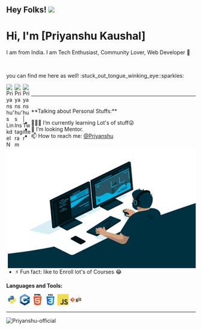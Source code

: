 ## Hey Folks!  <img src="https://media.giphy.com/media/hvRJCLFzcasrR4ia7z/giphy.gif" width="25px">
# Hi, I'm [Priyanshu Kaushal]
<p>I am from India. I am Tech Enthusiast, Community Lover, Web Developer 🚀</p> <br>
<p>you can find me here as well! :stuck_out_tongue_winking_eye::sparkles:</p>
<a href="https://www.linkedin.com/in/priyanshuofficial/">
  <img align="left" alt="Priyanshu's LinkdeIN" width="22px" src="https://cdn.jsdelivr.net/npm/simple-icons@v3/icons/linkedin.svg" />
</a>
<a href="https://www.instagram.com/_priyanshu_01/">
  <img align="left" alt="Priyanshu's Instagram" width="22px" src="https://cdn.jsdelivr.net/npm/simple-icons@v3/icons/instagram.svg" />
</a>
<a href="https://twitter.com/_priyanshu_1">
  <img align="left" alt="Priyanshu | Twitter" width="22px" src="https://cdn.jsdelivr.net/npm/simple-icons@v3/icons/twitter.svg" />
</a>
<br />
  <img align="right" alt="GIF" src="giphy.gif" width="500" height="320" />
  
<hr>
<br>
**Talking about Personal Stuffs:**

- 👨🏽‍💻 I’m currently learning Lot's of stuff:stuck_out_tongue_winking_eye: 
- 🤔 I’m looking Mentor.
- 📫 How to reach me: [@Priyanshu](https://www.linkedin.com/in/priyanshuofficial/)
- ⚡ Fun fact: like to Enroll lot's of Courses :joy:

**Languages and Tools:** 

<code><img height="30" src="https://raw.githubusercontent.com/github/explore/80688e429a7d4ef2fca1e82350fe8e3517d3494d/topics/python/python.png"></code>
<code><img height="30" src="https://raw.githubusercontent.com/github/explore/80688e429a7d4ef2fca1e82350fe8e3517d3494d/topics/cpp/cpp.png"></code>
<code><img height="30" src="https://raw.githubusercontent.com/github/explore/80688e429a7d4ef2fca1e82350fe8e3517d3494d/topics/html/html.png"></code>
<code><img height="30" src="https://raw.githubusercontent.com/github/explore/80688e429a7d4ef2fca1e82350fe8e3517d3494d/topics/css/css.png"></code>
<code><img height="30" src="https://raw.githubusercontent.com/github/explore/80688e429a7d4ef2fca1e82350fe8e3517d3494d/topics/javascript/javascript.png"></code>
<code><img height="30" src="https://raw.githubusercontent.com/github/explore/80688e429a7d4ef2fca1e82350fe8e3517d3494d/topics/git/git.png"></code>

<hr>

<p align="left"> <img src="https://github-readme-stats-eight-delta.vercel.app/api?username=priyanshu-official&show_icons=true&theme=gotham" alt="Priyanshu-official" />



